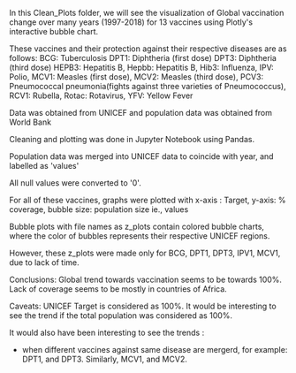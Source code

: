 In this Clean_Plots folder, we will see the visualization of Global vaccination change over many years (1997-2018) for 13 vaccines using Plotly's interactive bubble chart. 

These vaccines and their protection against their respective diseases are as follows:
BCG: Tuberculosis
DPT1: Diphtheria (first dose)
DPT3: Diphtheria (third dose)
HEPB3: Hepatitis B, 
Hepbb: Hepatitis B, 
Hib3: Influenza, 
IPV: Polio, 
MCV1: Measles (first dose), 
MCV2: Measles (third dose), 
PCV3: Pneumococcal pneumonia(fights against three varieties of Pneumococcus), 
RCV1: Rubella, 
Rotac: Rotavirus,
YFV: Yellow Fever

Data was obtained from UNICEF and population data was obtained from World Bank

Cleaning and plotting was done in Jupyter Notebook using Pandas. 

Population data was merged into UNICEF data to coincide with year, and labelled as 'values'

All null values were converted to '0'. 

For all of these vaccines, graphs were plotted with x-axis : Target,                                   y-axis: % coverage,                                bubble size: population size ie., values  

Bubble plots with file names as z_plots contain colored bubble charts, where the color of bubbles represents their respective UNICEF regions.

However, these z_plots were made only for BCG, DPT1, DPT3, IPV1, MCV1, due to lack of time.

Conclusions:
Global trend towards vaccination seems to be towards 100%. Lack of coverage seems to be mostly in countries of Africa. 

Caveats: 
UNICEF Target is considered as 100%. It would be interesting to see the trend if the total population was considered as 100%.


It would also have been interesting to see the trends :
- when different vaccines against same disease are mergerd, for example: DPT1, and DPT3. Similarly, MCV1, and MCV2. 



